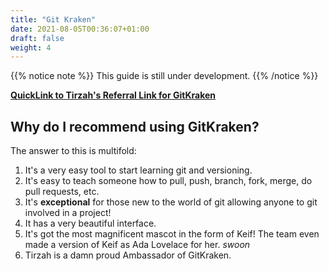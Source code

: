 ```yaml
---
title: "Git Kraken"
date: 2021-08-05T00:36:07+01:00
draft: false
weight: 4
---
```

{{% notice note %}}
This guide is still under development.
{{% /notice %}}

**[QuickLink to Tirzah's Referral Link for GitKraken](https://www.gitkraken.com/invite/rELPRTpS)**

## Why do I recommend using GitKraken?
The answer to this is multifold: 

1. It's a very easy tool to start learning git and versioning. 
2. It's easy to teach someone how to pull, push, branch, fork, merge, do pull requests, etc. 
3. It's **exceptional** for those new to the world of git allowing anyone to git involved in a project!
1. It has a very beautiful interface.
1. It's got the most magnificent mascot in the form of Keif! The team even made a version of Keif as Ada Lovelace for her. *swoon*
1. Tirzah is a damn proud Ambassador of GitKraken.